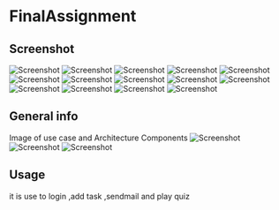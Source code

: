 # FinalAssignment




## Screenshot

![Screenshot](image/1.png)
![Screenshot](image/2.png)
![Screenshot](image/3.png)
![Screenshot](image/4.png)
![Screenshot](image/5.png)
![Screenshot](image/6.png)
![Screenshot](image/7.png)
![Screenshot](image/8.png)
![Screenshot](image/9.png)
![Screenshot](image/10.png)
![Screenshot](image/11.png)
![Screenshot](image/12.png)
![Screenshot](image/13.png)
![Screenshot](image/14.png)

## General info
Image of use case and Architecture Components
![Screenshot](image/17.png)
![Screenshot](image/18.png)
![Screenshot](image/19.png)

## Usage
it is use to login ,add task ,sendmail and play quiz
```
```